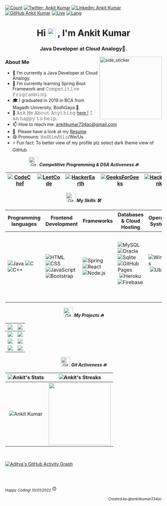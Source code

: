 [![Count](https://komarev.com/ghpvc/?username=ankitkumar734ac&color=brightgreen)]()
[![Twitter: Ankit Kumar](https://img.shields.io/twitter/follow/ankitkumar734ac?style=social)](https://twitter.com/ankitkumar734ac)
[![Linkedin: Ankit Kumar](https://img.shields.io/badge/-ankitkumar734ac-blue?style=flat-square&logo=Linkedin&logoColor=white&link=https://www.linkedin.com/in/ankitkumar734ac/)](https://www.linkedin.com/in/ankitkumar734ac/)
[![GitHub Ankit Kumar](https://img.shields.io/github/followers/ankitkumar734ac?label=follow&style=social)](https://github.com/ankitkumar734ac)
[![Live](https://img.shields.io/badge/Country-India-success)]()
[![Lang](https://img.shields.io/badge/Languages-English%20%26%20Hindi-brightgreen)]()


<h1 align="center">Hi <img src="https://media.giphy.com/media/hvRJCLFzcasrR4ia7z/giphy.gif" width="25px"> , I'm Ankit Kumar</h1>
<h3 align="center">Java Developer at Cloud Analogy🌟.</h3>

<img align="right" width=200px height=200px alt="side_sticker" src="https://media.giphy.com/media/TEnXkcsHrP4YedChhA/giphy.gif" />

### About Me
- 🔭 I’m currently a Java Developer at Cloud Analogy.
- 🌱 I’m currently learning Spring Boot Framework and 𝙲𝚘𝚖𝚙𝚎𝚝𝚒𝚝𝚒𝚟𝚎 𝙿𝚛𝚘𝚐𝚛𝚊𝚖𝚖𝚒𝚗𝚐.
- 🎓 I graduated in 2019 in BCA from Magadh University, BodhGaya 🌟.
- 💬 𝙰𝚜𝚔 𝙼𝚎 𝙰𝚋𝚘𝚞𝚝 𝙰𝚗𝚢𝚝𝚑𝚒𝚗𝚐 <a href="https://github.com/ankitkumar734ac/ankitkumar734ac/issues/1">here !</a> 𝙸 𝚊𝚖 𝚑𝚊𝚙𝚙𝚢 𝚝𝚘 𝚑𝚎𝚕𝚙.
- 📫 How to reach me: ankitkumar734ac@gmail.com
- 📄 &nbsp;Please have a look at my [Resume]() 
- 😄 Pronouns: 𝙷𝚎/𝙷𝚒𝚖/𝙷𝚒𝚜/We/Us
- ⚡ Fun fact: To better view of my profile plz select dark theme view of GitHub
<!-- - 👯 I’m looking to collaborate on 𝙰𝚗𝚍𝚛𝚘𝚒𝚍, 𝚘𝚛 Java 𝚆𝚎𝚋 𝙳𝚎𝚟𝚎𝚕𝚘𝚙𝚖𝚎𝚗𝚝
 - 🤔 I’m looking for help 𝚠𝚒𝚝𝚑 𝙸𝚗𝚝𝚎𝚛𝚗𝚜𝚑𝚒𝚙𝚜 -->

<p align="center">
  <img src="https://media.giphy.com/media/W5eoZHPpUx9sapR0eu/giphy.gif" width="30px" alt="Git"/>&nbsp;<i><b>Competitive Programming  & DSA Activeness 🔥</b></i></p>
<!-- 
[![Badge](https://cp-logo.vercel.app/codechef/ankitkumar734?logo=true)](https://www.codechef.com/users/ankitkumar734) 
[![Leetcode](https://cp-logo.vercel.app/leetcode/ankitkumar734?logo=true)](https://leetcode.com/ankitkumar734/)
-->

| [![CodeChef](https://img.shields.io/badge/CodeChef-%23964B00.svg?style=for-the-badge&logo=CodeChef&logoColor=white)](https://www.codechef.com/users/ankitkumar734) | [![LeetCode](https://img.shields.io/badge/LeetCode-000000?style=for-the-badge&logo=LeetCode&logoColor=#d16c06)](https://leetcode.com/ankitkumar734/) | [![HackerEarth](https://img.shields.io/badge/HackerEarth-%232C3454.svg?style=for-the-badge&logo=HackerEarth&logoColor=Blue)](https://www.hackerearth.com/@ankit4935) | [![GeeksForGeeks](https://img.shields.io/badge/GeeksforGeeks-gray?style=for-the-badge&logo=geeksforgeeks&logoColor=35914c)](https://auth.geeksforgeeks.org/user/ankitkumar734ac/) | [![HackerRank](https://img.shields.io/badge/-Hackerrank-2EC866?style=for-the-badge&logo=HackerRank&logoColor=white)](https://www.hackerrank.com/ankitkumar734ac)  |
| --- | --- | --- | --- | --- |


<!-- ------------------------------------------------------------------------------------------------------------------------------------------------------------- -->
<p align="center">
  <img src="https://media.giphy.com/media/W5eoZHPpUx9sapR0eu/giphy.gif" width="30px" alt="Git"/>&nbsp;<i><b>My Skills 🛠️</b></i></p>

| Programming languages | Frontend Development | Frameworks | Databases & Cloud Hosting | Operating Systems | IDE | Software & Tools |
| --- | --- | --- | --- | --- | --- | --- |
| ![Java](https://img.shields.io/badge/-Java-05122A?style=flat&logo=Java&logoColor=FFA518)&nbsp;![C](https://img.shields.io/badge/-C-05122A?style=flat&logo=C&logoColor=A8B9CC)&nbsp;![C++](https://img.shields.io/badge/-C++-05122A?style=flat&logo=C%2B%2B&logoColor=00599C)&nbsp; | ![HTML](https://img.shields.io/badge/-HTML-05122A?style=flat&logo=HTML5)&nbsp;![CSS](https://img.shields.io/badge/-CSS-05122A?style=flat&logo=CSS3&logoColor=1572B6)&nbsp;![JavaScript](https://img.shields.io/badge/-JavaScript-05122A?style=flat&logo=javascript)&nbsp;![Bootstrap](https://img.shields.io/badge/-Bootstrap-05122A?style=flat&logo=bootstrap&logoColor=563D7C)&nbsp; | ![Spring](https://img.shields.io/badge/spring-%236DB33F.svg?style=flat&logo=spring&logoColor=white)&nbsp;![React](https://img.shields.io/badge/-React-05122A?style=flat&logo=react)&nbsp;![Node.js](https://img.shields.io/badge/-Node.js-05122A?style=flat&logo=node.js)&nbsp; | ![MySQL](https://img.shields.io/badge/mysql-%2300f.svg?style=flat&logo=mysql&logoColor=white)&nbsp;![Oracle](https://img.shields.io/badge/Oracle-F80000?style=flat&logo=oracle&logoColor=white)&nbsp;![Sqlite](https://img.shields.io/badge/sqlite-%2307405e.svg?style=flat&logo=sqlite&logoColor=white)&nbsp;![GitHub Pages](https://img.shields.io/badge/GitHub%20Pages-%23327FC7.svg?style=flat&llogo=github&logoColor=white)&nbsp;![Heroku](https://img.shields.io/badge/Heroku%20-%23430098.svg?logo=heroku&logoColor=white)&nbsp;![Firebase](https://img.shields.io/badge/Firebase-%23316192.svg?logo=firebase&logoColor=white)&nbsp; | ![Windows](https://img.shields.io/badge/Windows-0078D6?logo=windows&logoColor=white)&nbsp;![Ubuntu](https://img.shields.io/badge/Ubuntu-E95420?style=flat-square&logo=ubuntu&logoColor=white)&nbsp; | ![Visual Studio Code](https://img.shields.io/badge/-Visual%20Studio%20Code-05122A?style=flat&logo=visual-studio-code&logoColor=007ACC)&nbsp;![Eclipse](https://img.shields.io/badge/-Eclipse-05122A?style=flat&logo=eclipse-ide&logoColor=2C2255)&nbsp;![NetBeans IDE](https://img.shields.io/badge/NetBeansIDE-1B6AC6.svg?style=flat&logo=apache-netbeans-ide&logoColor=white)![Intellij](https://img.shields.io/badge/IntelliJ&nbsp;IDEA-000000.svg?logo=intellij-idea&logoColor=white)&nbsp; | ![Android](https://img.shields.io/badge/Android-3DDC84?style=flat-square&logo=android&logoColor=white)&nbsp;![Git](https://img.shields.io/badge/-Git-05122A?style=flat&logo=git)&nbsp;![GitHub](https://img.shields.io/badge/-GitHub-05122A?style=flat&logo=github)&nbsp;![Sublime](https://img.shields.io/badge/sublime_text-%23575757.svg?logo=sublime-text&logoColor=important)&nbsp;![Notepad](https://img.shields.io/badge/Notepad++-90E59A.svg?logo=notepad%2B%2B&logoColor=black)&nbsp; |


<!-- ----------------------------------------------------------------------------------------------------------------------------------------------------------- -->

<p align="center">
  <img src="https://media.giphy.com/media/W5eoZHPpUx9sapR0eu/giphy.gif" width="30px" alt="Git"/>&nbsp;<i><b>My Projects 🔥</b></i></p>

| [![](https://github-readme-stats.vercel.app/api/pin/?username=ankitkumar734ac&theme=gotham&repo=CalculatorWithGoLang)](https://github.com/ankitkumar734ac/CalculatorWithGoLang) | [![](https://github-readme-stats.vercel.app/api/pin/?username=ankitkumar734ac&theme=highcontrast&repo=Social-Media-Integration)](https://github.com/ankitkumar734ac/Social-Media-Integration) |
| -- | -- |
| [![](https://github-readme-stats.vercel.app/api/pin/?username=ankitkumar734ac&theme=highcontrast&repo=Coffee-Machine)](https://github.com/ankitkumar734ac/Coffee-Machine) | [![](https://github-readme-stats.vercel.app/api/pin/?username=ankitkumar734ac&theme=highcontrast&repo=GoogleDictAPI)](https://github.com/ankitkumar734ac/GoogleDictAPI) |
| [![](https://github-readme-stats.vercel.app/api/pin/?username=ankitkumar734ac&theme=gotham&repo=BLOOD_BANK_MANAGEMENT_SYSTEM)](https://github.com/ankitkumar734ac/BLOOD_BANK_MANAGEMENT_SYSTEM) | [![](https://github-readme-stats.vercel.app/api/pin/?username=ankitkumar734ac&theme=highcontrast&repo=Home-Inventory-Manager-Project-)](https://github.com/ankitkumar734ac/Home-Inventory-Manager-Project-) | 
| [![](https://github-readme-stats.vercel.app/api/pin/?username=ankitkumar734ac&theme=highcontrast&repo=Consumer-Loan-Assistant-Project)](https://github.com/ankitkumar734ac/Consumer-Loan-Assistant-Project) | [![](https://github-readme-stats.vercel.app/api/pin/?username=ankitkumar734ac&theme=highcontrast&repo=TowerOfHanoiVisualizer)](https://github.com/ankitkumar734ac/TowerOfHanoiVisualizer) |













<!-- ------------------------------------------------------------------------------------------------------------------------------------------------------------- -->


<p align="center">
  <img src="https://media.giphy.com/media/W5eoZHPpUx9sapR0eu/giphy.gif" width="30px" alt="Git"/>&nbsp;<i><b>Git Activeness 🔥</b></i></p>

| ![Ankit's Stats](https://github-readme-stats.vercel.app/api?username=ankitkumar734ac&include_all_commits=true&count_private=true&show_icons=true&title_color=7A7ADB&icon_color=2234AE&text_color=D3D3D3&bg_color=0,000000,130F40) | ![Ankit's Streaks](https://github-readme-streak-stats.herokuapp.com/?user=ankitkumar734ac&theme=radical) |
| --- | --- |
| <p align="center"><img align="center" src="https://github-readme-stats.vercel.app/api/top-langs/?username=ankitkumar734ac&langs_count=9&hide=vba&layout=compact&title_color=7A7ADB&icon_color=2234AE&text_color=D3D3D3&bg_color=0,000000,130F40" alt="Ankit Kumar"/></p> | <img src = "https://media0.giphy.com/media/KDDpcKigbfFpnejZs6/giphy.gif?cid=ecf05e47oy6f4zjs8g1qoiystc56cu7r9tb8a1fe76e05oty&rid=giphy.gif" width = 200px> |

<br>

[![Aditya's GitHub Activity Graph](https://activity-graph.herokuapp.com/graph?username=ankitkumar734ac&theme=redical)](https://git.io/praveenscience)


<!-- ------------------------------------------------------------------------------------------------------------------------------------------------------------- -->
<br><br>

  <div align="left"><p ><i><sub>Happy Coding! 10/01/2022<sub></i> 😊</p></div>
  <div align="right"><p ><i><a href="https://github.com/ankitkumar734ac/"><sub>Created by @ankitkumar734ac</sub></a></i></p></div>

<!--
<p align="center"> <img src="https://github-readme-stats.vercel.app/api?username=ankitkumar734ac&show_icons=true&theme=gotham&count_private=true" alt="ankitkumar743ac" />

&line_height=20

|  |  |
| --- | --- |
|  |  |
  
![snake gif](https://github.com/ankitkumar734ac/ankitkumar734ac/blob/output/github-contribution-grid-snake.gif)
-->
<!--
<p align="left"> 
<img src="https://komarev.com/ghpvc/?username=ankitkumar734ac&color=brightgreen" alt="watching_count" />
 </p>
[![trophy](https://github-profile-trophy.vercel.app/?username=ankitkumar734ac)](https://github.com/ryo-ma/github-profile-trophy)
-->
  <!--

![Python](https://img.shields.io/badge/-Python-05122A?style=flat&logo=python)&nbsp;
![R (Statistics)](https://img.shields.io/badge/-R-05122A?style=flat&logo=R&logoColor=276DC3)\
![Django](https://img.shields.io/badge/-Django-05122A?style=flat&logo=django&logoColor=092E20)&nbsp;
![Flask](https://img.shields.io/badge/-Flask-05122A?style=flat&logo=flask)&nbsp;
![Illustrator](https://img.shields.io/badge/-Illustrator-05122A?style=flat&logo=adobe-illustrator)&nbsp;
![Photoshop](https://img.shields.io/badge/-Photoshop-05122A?style=flat&logo=adobe-photoshop)&nbsp;
![InDesign](https://img.shields.io/badge/-InDesign-05122A?style=flat&logo=adobe-indesign)
![Spring](http://img.shields.io/badge/-Spring-6db33f?style=flat-square&logo=spring&logoColor=white)
![Springboot](http://img.shields.io/badge/-Springboot-629e3a?style=flat-square&logo=springboot&logoColor=white)
![Docker](http://img.shields.io/badge/-Docker-3596ed?style=flat-square&logo=docker&logoColor=white)
![Kubernetes](http://img.shields.io/badge/-Kubernetes-326de6?style=flat-square&logo=kubernetes&logoColor=white)
![Kafka](http://img.shields.io/badge/-Kafka-white?style=flat-square&logo=apachekafka&logoColor=black)
![Subversion](http://img.shields.io/badge/-Subversion-white?style=flat-square&logo=subversion)
![Git](http://img.shields.io/badge/-Git-white?style=flat-square&logo=git)
![Maven](http://img.shields.io/badge/-Maven-white?style=flat-square&logo=apachemaven&logoColor=bc2043)
![Gradle](http://img.shields.io/badge/-Gradle-white?style=flat-square&logo=gradle&logoColor=09303a)
![Npm](http://img.shields.io/badge/-Npm-white?style=flat-square&logo=npm&logoColor=white)
![Vgo](http://img.shields.io/badge/-Vgo-white?style=flat-square&logo=go)
-->
<!--
**ankitkumar734ac/ankitkumar734ac** is a ✨ _special_ ✨ repository because its `README.md` (this file) appears on your GitHub profile.

Here are some ideas to get you started:

- 🔭 I’m currently working on ...
- 🌱 I’m currently learning ...
- 👯 I’m looking to collaborate on ...
- 🤔 I’m looking for help with ...
- 💬 Ask me about ...
- 📫 How to reach me: ...
- 😄 Pronouns: ...
- ⚡ Fun fact: ...
-->
